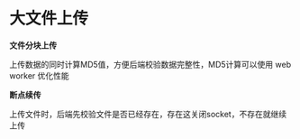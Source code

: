 # 大文件上传

**文件分块上传**

上传数据的同时计算MD5值，方便后端校验数据完整性，MD5计算可以使用 web worker 优化性能

**断点续传**

上传文件时，后端先校验文件是否已经存在，存在这关闭socket，不存在就继续上传



